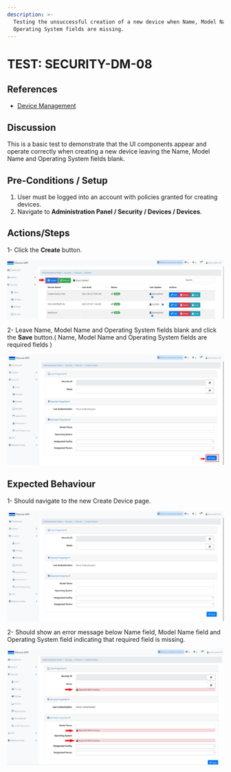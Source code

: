 ```yaml
---
description: >-
  Testing the unsuccessful creation of a new device when Name, Model Name and
  Operating System fields are missing.
---
```


# TEST: SECURITY-DM-08

## References

* [Device Management](../../../../../../operations-1/system-administration/security-administration/device-management.md)

## Discussion

This is a basic test to demonstrate that the UI components appear and operate correctly when creating a new device leaving the Name, Model Name and Operating System fields blank.



## **Pre-Conditions / Setup**

1. User must be logged into an account with policies granted for creating devices.
2. Navigate to **Administration Panel / Security / Devices / Devices**.

## Actions/Steps

1- Click the **Create** button.

![](<../../../../../../.gitbook/assets/1 (8).jpg>)

2- Leave Name, Model Name and Operating System fields blank and click the **Save** button.( Name, Model Name and Operating System fields are required fields )&#x20;

![](<../../../../../../.gitbook/assets/3 (13).jpg>)

## Expected Behaviour

1- Should navigate to the new Create Device page.

![](<../../../../../../.gitbook/assets/2 (4).jpg>)

2- Should show an error message below Name field, Model Name field and Operating System field indicating that required field is missing.

![](<../../../../../../.gitbook/assets/4 (5).jpg>)
